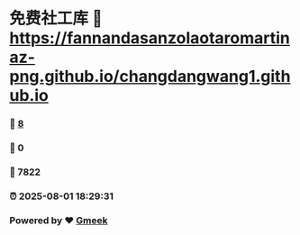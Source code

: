 # 免费社工库 :link: https://fannandasanzolaotaromartinaz-png.github.io/changdangwang1.github.io 
### :page_facing_up: [8](https://fannandasanzolaotaromartinaz-png.github.io/changdangwang1.github.io/tag.html) 
### :speech_balloon: 0 
### :hibiscus: 7822 
### :alarm_clock: 2025-08-01 18:29:31 
### Powered by :heart: [Gmeek](https://github.com/Meekdai/Gmeek)
